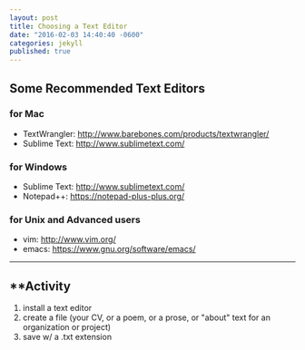 ```yaml
---
layout: post
title: Choosing a Text Editor
date: "2016-02-03 14:40:40 -0600"
categories: jekyll
published: true
---
```





## Some Recommended Text Editors

### for Mac
* TextWrangler: http://www.barebones.com/products/textwrangler/
* Sublime Text: http://www.sublimetext.com/

### for Windows
* Sublime Text: http://www.sublimetext.com/
* Notepad++: https://notepad-plus-plus.org/

### for Unix and Advanced users
* vim: http://www.vim.org/
* emacs: https://www.gnu.org/software/emacs/

***

## **Activity
1. install a text editor
1. create a file (your CV, or a poem, or a prose, or "about" text for an organization or project)
1. save w/ a .txt extension
